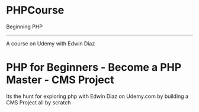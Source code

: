 # PHPCourse
Beginning PHP<br>
<hr>
A course on Udemy with Edwin Diaz
<p><h1>PHP for Beginners - Become a PHP Master - CMS Project</h1></p>
<p>Its the hunt for exploring php with Edwin Diaz on Udemy.com by building a CMS Project all by scratch</p>